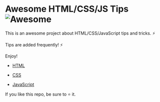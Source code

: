 # Awesome HTML/CSS/JS Tips ![Awesome][awesome-badge]

This is an awesome project about HTML/CSS/JavaScript tips and tricks. ⚡

Tips are added frequently! ⚡

Enjoy!

- [HTML](HTML.md)

- [CSS](CSS.md)

- [JavaScript](JAVASCRIPT.md)

If you like this repo, be sure to ⭐ it.

[awesome-badge]: https://cdn.rawgit.com/sindresorhus/awesome/d7305f38d29fed78fa85652e3a63e154dd8e8829/media/badge.svg